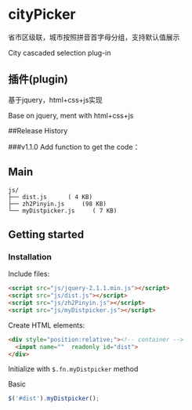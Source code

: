 # cityPicker
省市区级联，城市按照拼音首字母分组，支持默认值展示

City cascaded selection plug-in

## 插件(plugin)
基于jquery，html+css+js实现

Base on jquery, ment with html+css+js

##Release History

###v1.1.0
Add function to get the code：


## Main

```
js/
├── dist.js      ( 4 KB)
├── zh2Pinyin.js     (98 KB)
└── myDistpicker.js     ( 7 KB)
```

## Getting started

### Installation

Include files:

```html
<script src="js/jquery-2.1.1.min.js"></script>
<script src="js/dist.js"></script>
<script src="js/zh2Pinyin.js"></script>
<script src="js/myDistpicker.js"></script>
```

Create HTML elements:

```html
<div style="position:relative;"><!-- container -->
  <input name=""  readonly id="dist">
</div>
```

Initialize with `$.fn.myDistpicker` method

Basic

```js
$('#dist').myDistpicker();
```

